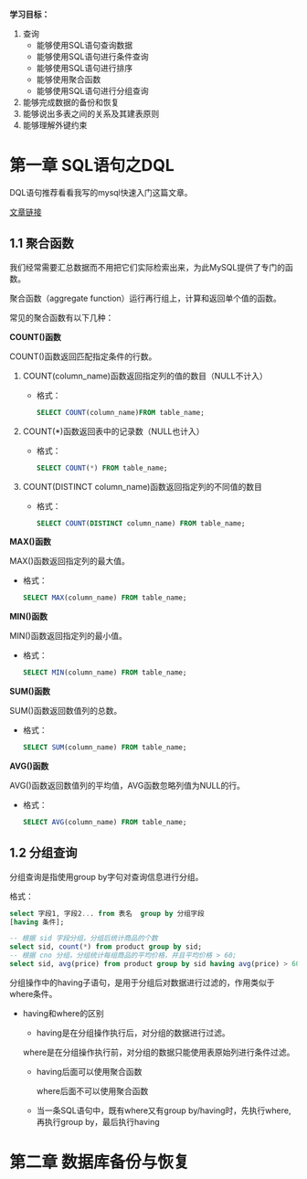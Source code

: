 **学习目标：**

1. 查询
   + 能够使用SQL语句查询数据
   + 能够使用SQL语句进行条件查询
   + 能够使用SQL语句进行排序
   + 能够使用聚合函数
   + 能够使用SQL语句进行分组查询
2. 能够完成数据的备份和恢复
3. 能够说出多表之间的关系及其建表原则
4. 能够理解外键约束

# 第一章 SQL语句之DQL

DQL语句推荐看看我写的mysql快速入门这篇文章。

[文章链接](https://blog.csdn.net/weixin_53051813/article/details/127039739)

## 1.1 聚合函数

我们经常需要汇总数据而不用把它们实际检索出来，为此MySQL提供了专门的函数。

聚合函数（aggregate function）运行再行组上，计算和返回单个值的函数。

常见的聚合函数有以下几种：

**COUNT()函数**

COUNT()函数返回匹配指定条件的行数。

1. COUNT(column_name)函数返回指定列的值的数目（NULL不计入）

   + 格式：

     ```sql
     SELECT COUNT(column_name)FROM table_name;
     ```

2. COUNT(*)函数返回表中的记录数（NULL也计入）

   + 格式：

     ```sql
     SELECT COUNT(*) FROM table_name;
     ```

3. COUNT(DISTINCT column_name)函数返回指定列的不同值的数目

   + 格式：

     ```sql
     SELECT COUNT(DISTINCT column_name) FROM table_name;
     ```

**MAX()函数**

MAX()函数返回指定列的最大值。

+ 格式：

  ```sql
  SELECT MAX(column_name) FROM table_name;
  ```

**MIN()函数**

MIN()函数返回指定列的最小值。

+ 格式：

  ```sql
  SELECT MIN(column_name) FROM table_name;
  ```

**SUM()函数**

SUM()函数返回数值列的总数。

+ 格式：

  ```sql
  SELECT SUM(column_name) FROM table_name;
  ```

**AVG()函数**

AVG()函数返回数值列的平均值，AVG函数忽略列值为NULL的行。

+ 格式：

  ```sql
  SELECT AVG(column_name) FROM table_name;
  ```

## 1.2 分组查询

分组查询是指使用group by字句对查询信息进行分组。

格式：

```sql
select 字段1, 字段2... from 表名  group by 分组字段
[having 条件];
```

```sql
-- 根据 sid 字段分组，分组后统计商品的个数
select sid, count(*) from product group by sid;
-- 根据 cno 分组，分组统计每组商品的平均价格，并且平均价格 > 60;
select sid, avg(price) from product group by sid having avg(price) > 60;
```

分组操作中的having子语句，是用于分组后对数据进行过滤的，作用类似于where条件。

+ having和where的区别

  -  having是在分组操作执行后，对分组的数据进行过滤。

    where是在分组操作执行前，对分组的数据只能使用表原始列进行条件过滤。

  - having后面可以使用聚合函数

    where后面不可以使用聚合函数

  - 当一条SQL语句中，既有where又有group by/having时，先执行where,再执行group by，最后执行having

# 第二章 数据库备份与恢复

